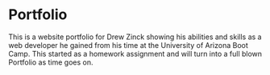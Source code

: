 # Portfolio
This is a website portfolio for Drew Zinck showing his abilities and skills as a web developer he gained from his time at the University of Arizona Boot Camp. This started as a homework assignment and will turn into a full blown Portfolio as time goes on.